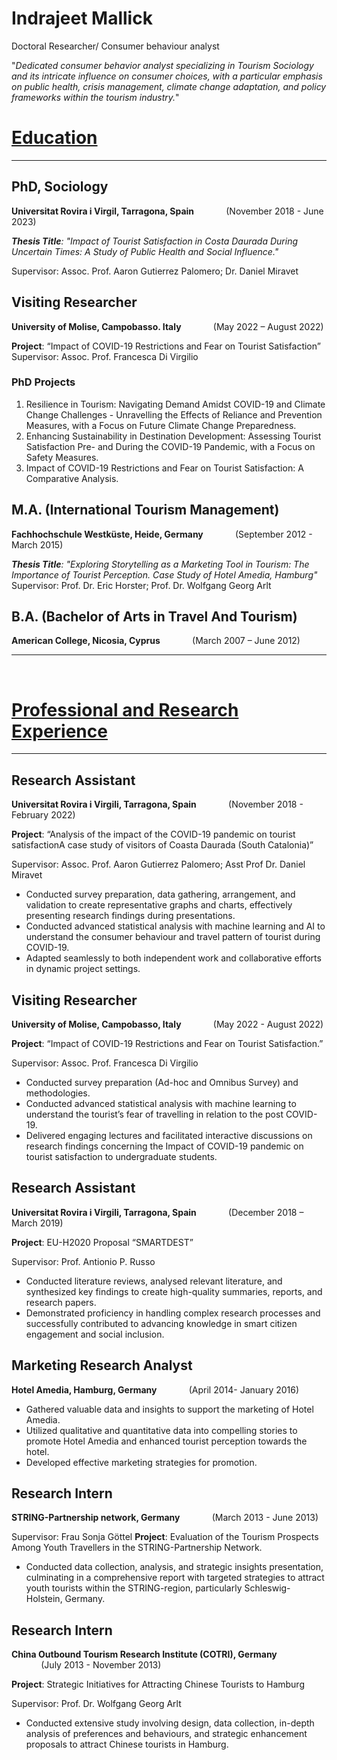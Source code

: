 # **Indrajeet Mallick** 

Doctoral Researcher/ Consumer behaviour analyst

"*Dedicated consumer behavior analyst specializing in Tourism Sociology and its intricate influence on consumer choices, with a particular emphasis on public health, crisis management, climate change adaptation, and policy frameworks within the tourism industry.*"


# **<u>Education</u>**
---
## PhD, Sociology
**Universitat Rovira i Virgil, Tarragona, Spain** &nbsp;&nbsp;&nbsp;&nbsp;&nbsp;&nbsp;&nbsp;&nbsp;&nbsp;&nbsp;&nbsp;&nbsp;(November 2018 - June 2023)

***Thesis Title**: "Impact of Tourist Satisfaction in Costa Daurada During Uncertain Times: A Study of Public Health and Social Influence."*

Supervisor: Assoc. Prof. Aaron Gutierrez Palomero; Dr. Daniel Miravet
  
## Visiting Researcher
**University of Molise, Campobasso. Italy** &nbsp;&nbsp;&nbsp;&nbsp;&nbsp;&nbsp;&nbsp;&nbsp;&nbsp;&nbsp;&nbsp;&nbsp;(May 2022 – August 2022)

**Project**: “Impact of COVID-19 Restrictions and Fear on Tourist Satisfaction”
Supervisor: Assoc. Prof. Francesca Di Virgilio

### **PhD Projects**
1. Resilience in Tourism: Navigating Demand Amidst COVID-19 and Climate Change Challenges -
Unravelling the Effects of Reliance and Prevention Measures, with a Focus on Future Climate
Change Preparedness.
2. Enhancing Sustainability in Destination Development: Assessing Tourist Satisfaction Pre- and
During the COVID-19 Pandemic, with a Focus on Safety Measures.
3. Impact of COVID-19 Restrictions and Fear on Tourist Satisfaction: A Comparative Analysis.


## M.A. (International Tourism Management)
**Fachhochschule Westküste, Heide, Germany** &nbsp;&nbsp;&nbsp;&nbsp;&nbsp;&nbsp;&nbsp;&nbsp;&nbsp;&nbsp;&nbsp;&nbsp;(September 2012 - March 2015)

***Thesis Title**: "Exploring Storytelling as a Marketing Tool in Tourism: The Importance of Tourist Perception. Case Study of Hotel Amedia, Hamburg"*
Supervisor: Prof. Dr. Eric Horster; Prof. Dr. Wolfgang Georg Arlt



## B.A. (Bachelor of Arts in Travel And Tourism)
**American College, Nicosia, Cyprus** &nbsp;&nbsp;&nbsp;&nbsp;&nbsp;&nbsp;&nbsp;&nbsp;&nbsp;&nbsp;&nbsp;&nbsp;(March 2007 – June 2012)

***
<br />

# **<u>Professional and Research Experience</u>**
---
## Research Assistant 

**Universitat Rovira i Virgili, Tarragona, Spain** &nbsp;&nbsp;&nbsp;&nbsp;&nbsp;&nbsp;&nbsp;&nbsp;&nbsp;&nbsp;&nbsp;&nbsp;(November 2018 - February 2022)

**Project**: “Analysis of the impact of the COVID-19 pandemic on tourist satisfactionA case study of visitors of Coasta Daurada (South Catalonia)”

Supervisor: Assoc. Prof. Aaron Gutierrez Palomero; Asst Prof Dr. Daniel Miravet
- Conducted survey preparation, data gathering, arrangement, and validation to create representative graphs and charts, effectively presenting research findings during presentations.
- Conducted advanced statistical analysis with machine learning and AI to understand the consumer behaviour and travel pattern of tourist during COVID-19.
- Adapted seamlessly to both independent work and collaborative efforts in dynamic project settings.


## Visiting Researcher

**University of Molise, Campobasso, Italy** &nbsp;&nbsp;&nbsp;&nbsp;&nbsp;&nbsp;&nbsp;&nbsp;&nbsp;&nbsp;&nbsp;&nbsp;(May 2022 - August 2022)

**Project**: “Impact of COVID-19 Restrictions and Fear on Tourist Satisfaction.”

Supervisor: Assoc. Prof. Francesca Di Virgilio
- Conducted survey preparation (Ad-hoc and Omnibus Survey) and methodologies.
- Conducted advanced statistical analysis with machine learning to understand the tourist’s fear of travelling in relation to the post COVID-19.
- Delivered engaging lectures and facilitated interactive discussions on research findings concerning the Impact of COVID-19 pandemic on tourist satisfaction to undergraduate students.

## Research Assistant

**Universitat Rovira i Virgili, Tarragona, Spain** &nbsp;&nbsp;&nbsp;&nbsp;&nbsp;&nbsp;&nbsp;&nbsp;&nbsp;&nbsp;&nbsp;&nbsp;(December 2018 – March 2019)

**Project**: EU-H2020 Proposal “SMARTDEST”

Supervisor: Prof. Antionio P. Russo
- Conducted literature reviews, analysed relevant literature, and synthesized key findings to create high-quality summaries, reports, and research papers.
- Demonstrated proficiency in handling complex research processes and successfully contributed to advancing knowledge in smart citizen engagement and social inclusion.


## Marketing Research Analyst

**Hotel Amedia, Hamburg, Germany** &nbsp;&nbsp;&nbsp;&nbsp;&nbsp;&nbsp;&nbsp;&nbsp;&nbsp;&nbsp;&nbsp;&nbsp;(April 2014- January 2016)

- Gathered valuable data and insights to support the marketing of Hotel Amedia.
- Utilized qualitative and quantitative data into compelling stories to promote Hotel Amedia and enhanced tourist perception towards the hotel.
- Developed effective marketing strategies for promotion.


## Research Intern 

**STRING-Partnership network, Germany** &nbsp;&nbsp;&nbsp;&nbsp;&nbsp;&nbsp;&nbsp;&nbsp;&nbsp;&nbsp;&nbsp;&nbsp;(March 2013 - June 2013)

Supervisor: Frau Sonja Göttel
**Project**: Evaluation of the Tourism Prospects Among Youth Travellers in the STRING-Partnership Network.

- Conducted data collection, analysis, and strategic insights presentation, culminating in a comprehensive report with targeted strategies to attract youth tourists within the STRING-region, particularly Schleswig-Holstein, Germany.


## Research Intern 

**China Outbound Tourism Research Institute (COTRI), Germany** &nbsp;&nbsp;&nbsp;&nbsp;&nbsp;&nbsp;&nbsp;&nbsp;&nbsp;&nbsp;&nbsp;&nbsp;(July 2013 - November 2013)

**Project**: Strategic Initiatives for Attracting Chinese Tourists to Hamburg

Supervisor: Prof. Dr. Wolfgang Georg Arlt

- Conducted extensive study involving design, data collection, in-depth analysis of preferences and behaviours, and strategic enhancement proposals to attract Chinese tourists in Hamburg.




















